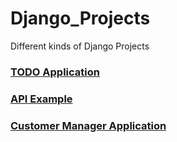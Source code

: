# Django_Projects
Different kinds of Django Projects

### [TODO Application](https://github.com/udhayprakash/Django_Projects/tree/master/TODO_Application)

### [API Example](https://github.com/udhayprakash/Django_Projects/tree/master/API_EXAMPLE)
### [Customer Manager Application](https://github.com/udhayprakash/Django_Projects/tree/master/CUSTOMER_MANAGER)
